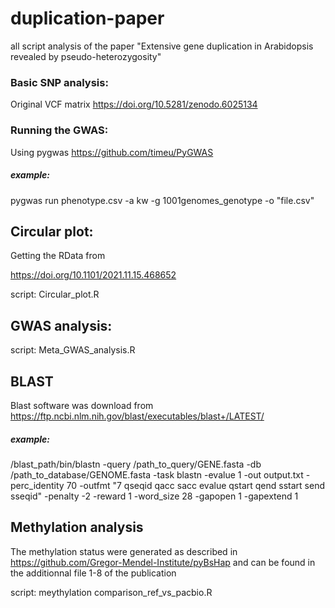 # duplication-paper
all script analysis of the paper "Extensive gene duplication in Arabidopsis revealed by pseudo-heterozygosity"

### Basic SNP analysis:
Original VCF matrix 
https://doi.org/10.5281/zenodo.6025134

### Running the GWAS:

Using pygwas https://github.com/timeu/PyGWAS 

##### example:

pygwas run phenotype.csv -a kw -g 1001genomes_genotype -o "file.csv"


## Circular plot: 
Getting the RData from 

https://doi.org/10.1101/2021.11.15.468652

script: Circular_plot.R

## GWAS analysis: 
script: Meta_GWAS_analysis.R

## BLAST 

Blast software was download from https://ftp.ncbi.nlm.nih.gov/blast/executables/blast+/LATEST/ 

##### example:

/blast_path/bin/blastn -query /path_to_query/GENE.fasta -db /path_to_database/GENOME.fasta -task blastn -evalue 1 -out output.txt -perc_identity 70 -outfmt "7 qseqid qacc sacc evalue qstart qend sstart send sseqid" -penalty -2 -reward 1 -word_size 28 -gapopen 1 -gapextend 1


## Methylation analysis
The methylation status were generated as described in https://github.com/Gregor-Mendel-Institute/pyBsHap and can be found in the additionnal file 1-8 of the publication

script: meythylation comparison_ref_vs_pacbio.R

